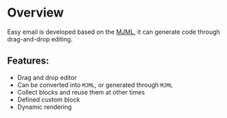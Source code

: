 # Overview

Easy email is developed based on the [MJML](https://mjml.io/), it can generate code through drag-and-drop editing.

## Features:

- Drag and drop editor
- Can be converted into `MJML`, or generated through `MJML`
- Collect blocks and reuse them at other times
- Defined custom block
- Dynamic rendering
